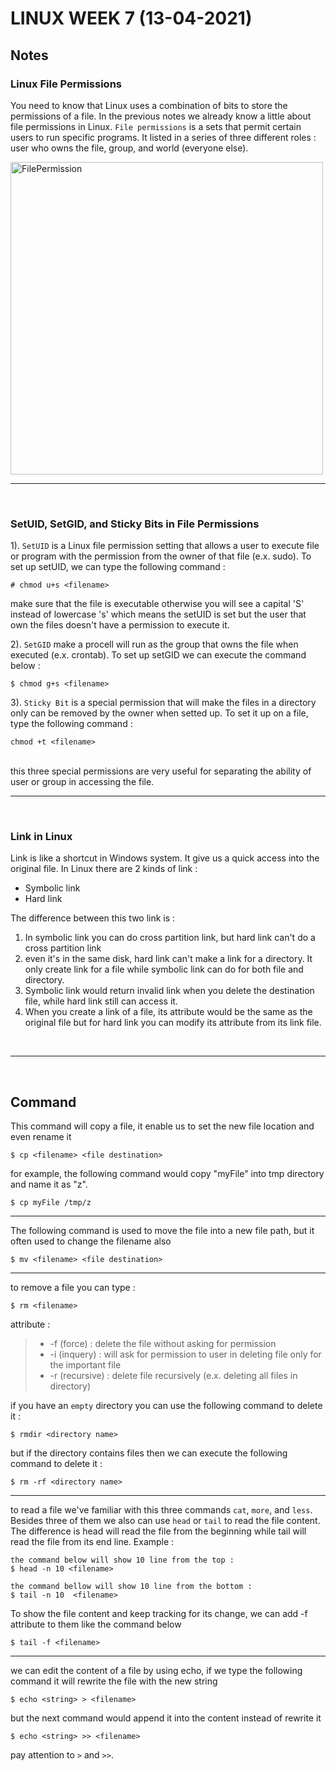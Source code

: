 # LINUX WEEK 7 (13-04-2021)
## Notes
### Linux File Permissions
You need to know that Linux uses a combination of bits to store the permissions of a file. In the previous notes we already know a little about file permissions in Linux. `File permissions` is a sets that permit certain users to  run specific programs. It listed in a series of three different roles : user who owns the file, group, and world (everyone else).

<img src="permission.png" alt="FilePermission" title="FilePermission" width="500" />

<br>

---

<br>

### SetUID, SetGID, and Sticky Bits in File Permissions
1). `SetUID` is a Linux file permission setting that allows a user to execute file or program with the permission from the owner of that file (e.x. sudo). To set up setUID, we can type the following command :
```
# chmod u+s <filename>
```
make sure that the file is executable otherwise you will see a capital 'S' instead of lowercase 's' which means the setUID is set but the user that own the files doesn't have a permission to execute it.

2). `SetGID` make a procell will run as the group that owns the file when executed (e.x. crontab). To set up setGID we can execute the command below :
```
$ chmod g+s <filename>
```

3). `Sticky Bit` is a special permission that will make the files in a directory only can be removed by the owner when setted up. To set it up on a file, type the following command :
```
chmod +t <filename>
```
<br>
this three special permissions are very useful for separating the ability of user or group in accessing the file.

<br>

---

<br>

### Link in Linux
Link is like a shortcut in Windows system. It give us a quick access into the original file. In Linux there are 2 kinds of link :
- Symbolic link
- Hard link

The difference between this two link is :
1. In symbolic link you can do cross partition link, but hard link can't do a cross partition link
2. even it's in the same disk, hard link can't make a link for a directory. It only create link for a file while symbolic link can do for both file and directory.
3. Symbolic link would return invalid link when you delete the destination file, while hard link still can access it.
4. When you create a link of a file, its attribute would be the same as the original file but for hard link you can modify its attribute from its link file.

<br>

---

<br>

## Command
This command will copy a file, it enable us to set the new file location and even rename it
```
$ cp <filename> <file destination>
```
for example, the following command would copy "myFile" into tmp directory and name it as "z".
```
$ cp myFile /tmp/z
```
---
The following command is used to move the file into a new file path, but it often used to change the filename also
```
$ mv <filename> <file destination>
```
---
to remove a file you can type :
```
$ rm <filename>
```
attribute :
> * -f (force) : delete the file without asking for permission
> * -i (inquery) : will ask for permission to user in deleting file only for the important file
> * -r (recursive) : delete file recursively (e.x. deleting all files in directory)

if you have an `empty` directory you can use the following command to delete it :
```
$ rmdir <directory name>
``` 
but if the directory contains files then we can execute the following command to delete it :
```
$ rm -rf <directory name>
```

---

to read a file we've familiar with this three commands `cat`, `more`, and `less`. Besides three of them we also can use `head` or `tail` to read the file content. The difference is head will read the file from the beginning while tail will read the file from its end line. Example :
```
the command below will show 10 line from the top :
$ head -n 10 <filename>

the command bellow will show 10 line from the bottom :
$ tail -n 10  <filename>
```
To show the file content and keep tracking for its change, we can add -f attribute to them like the command below
```
$ tail -f <filename>
```

---

we can edit the content of a file by using echo, if we type the following command it will rewrite the file with the new string
```
$ echo <string> > <filename>
```
but the next command would append it into the content instead of rewrite it
```
$ echo <string> >> <filename>
```
pay attention to `>` and `>>`.